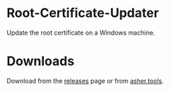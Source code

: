 # Root-Certificate-Updater

Update the root certificate on a Windows machine.

# Downloads

Download from the [releases](https://github.com/asheroto/Root-Certificate-Updater/releases) page or from [asher.tools](https://asher.tools).